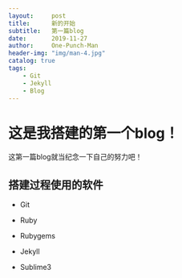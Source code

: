 ```yaml
---
layout:     post
title:      新的开始
subtitle:   第一篇blog
date:       2019-11-27
author:     One-Punch-Man
header-img: "img/man-4.jpg"
catalog: true
tags:
    - Git
    - Jekyll
    - Blog
---
```


# 这是我搭建的第一个blog！
 
 这第一篇blog就当纪念一下自己的努力吧！
 
## 搭建过程使用的软件
 
* Git
 
* Ruby
 
* Rubygems
 
* Jekyll
 
* Sublime3
 
